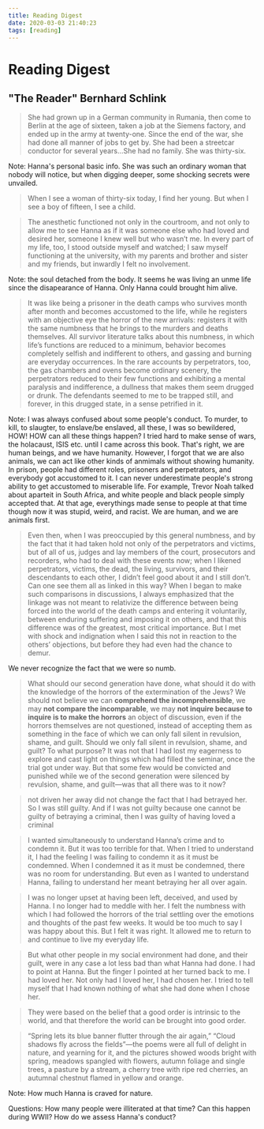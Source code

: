 ```yaml
---
title: Reading Digest
date: 2020-03-03 21:40:23
tags: [reading]
---
```

# Reading Digest
## "The Reader" Bernhard Schlink 

> She had grown up in a German community in Rumania, then come to Berlin at the age of sixteen, taken a job at the Siemens factory, and ended up in the army at twenty-one. Since the end of the war, she had done all manner of jobs to get by. She had been a streetcar conductor for several years...She had no family. She was thirty-six.

Note: Hanna's personal basic info. She was such an ordinary woman that nobody will notice, but when digging deeper, some shocking secrets were unvailed. 

> When I see a woman of thirty-six today, I find her young. But when I see a boy of fifteen, I see a child.

> The anesthetic functioned not only in the courtroom, and not only to allow me to see Hanna as if it was someone else who had loved and desired her, someone I knew well but who wasn’t me. In every part of my life, too, I stood outside myself and watched; I saw myself functioning at the university, with my parents and brother and sister and my friends, but inwardly I felt no involvement. 

Note: the soul detached from the body. It seems he was living an unme life since the disapearance of Hanna. Only Hanna could brought him alive. 

> It was like being a prisoner in the death camps who survives month after month and becomes accustomed to the life, while he registers with an objective eye the horror of the new arrivals: registers it with the same numbness that he brings to the murders and deaths themselves. All survivor literature talks about this numbness, in which life’s functions are reduced to a minimum, behavior becomes completely selfish and indifferent to others, and gassing and burning are everyday occurrences. In the rare accounts by perpetrators, too, the gas chambers and ovens become ordinary scenery, the perpetrators reduced to their few functions and exhibiting a mental paralysis and indifference, a dullness that makes them seem drugged or drunk. The defendants seemed to me to be trapped still, and forever, in this drugged state, in a sense petrified in it.

Note: I was always confused about some people's conduct. To murder, to kill, to slaugter, to enslave/be enslaved, all these, I was so bewildered, HOW! HOW can all these things happen? I tried hard to make sense of wars, the holacaust, ISIS etc. until I came across this book. That's right, we are human beings, and we have humanity. However, I forgot that we are also animals, we can act like other kinds of anmimals without showing humanity. In prison, people had different roles, prisoners and perpetrators, and everybody got accustomed to it. I can never underestimate people's strong ability to get accustomed to miserable life. For example, Trevor Noah talked about aparteit in South Africa, and white people and black people simply accepted that. At that age, everythings made sense to people at that time though now it was stupid, weird, and racist. We are human, and we are animals first. 

>Even then, when I was preoccupied by this general numbness, and by the fact that it had taken hold not only of the perpetrators and victims, but of all of us, judges and lay members of the court, prosecutors and recorders, who had to deal with these events now; when I likened perpetrators, victims, the dead, the living, survivors, and their descendants to each other, I didn’t feel good about it and I still don’t.
Can one see them all as linked in this way? When I began to make such comparisons in discussions, I always emphasized that the linkage was not meant to relativize the difference between being forced into the world of the death camps and entering it voluntarily, between enduring suffering and imposing it on others, and that this difference was of the greatest, most critical importance. But I met with shock and indignation when I said this not in reaction to the others’ objections, but before they had even had the chance to demur.

We never recognize the fact that we were so numb.

>What should our second generation have done, what should it do with the knowledge of the horrors of the extermination of the Jews? We should not believe we can **comprehend the incomprehensible**, we may **not compare the incomparable**, we may **not inquire because to inquire is to make the horrors** an object of discussion, even if the horrors themselves are not questioned, instead of accepting them as something in the face of which we can only fall silent in revulsion, shame, and guilt. Should we only fall silent in revulsion, shame, and guilt? To what purpose? It was not that I had lost my eagerness to explore and cast light on things which had filled the seminar, once the trial got under way. But that some few would be convicted and punished while we of the second generation were silenced by revulsion, shame, and guilt—was that all there was to it now?

>not driven her away did not change the fact that I had betrayed her. So I was still guilty. And if I was not guilty because one cannot be guilty of betraying a criminal, then I was guilty of having loved a criminal

>I wanted simultaneously to understand Hanna’s crime and to condemn it. But it was too terrible for that. When I tried to understand it, I had the feeling I was failing to condemn it as it must be condemned. When I condemned it as it must be condemned, there was no room for understanding. But even as I wanted to understand Hanna, failing to understand her meant betraying her all over again.

>I was no longer upset at having been left, deceived, and used by Hanna. I no longer had to meddle with her. I felt the numbness with which I had followed the horrors of the trial settling over the emotions and thoughts of the past few weeks. It would be too much to say I was happy about this. But I felt it was right. It allowed me to return to and continue to live my everyday life.

>But what other people in my social environment had done, and their guilt, were in any case a lot less bad than what Hanna had done. I had to point at Hanna. But the finger I pointed at her turned back to me. I had loved her. Not only had I loved her, I had chosen her. I tried to tell myself that I had known nothing of what she had done when I chose her.

>They were based on the belief that a good order is intrinsic to the world, and that therefore the world can be brought into good order.

>“Spring lets its blue banner flutter through the air again,” “Cloud shadows fly across the fields”—the poems were all full of delight in nature, and yearning for it, and the pictures showed woods bright with spring, meadows spangled with flowers, autumn foliage and single trees, a pasture by a stream, a cherry tree with ripe red cherries, an autumnal chestnut flamed in yellow and orange.

Note: How much Hanna is craved for nature. 


Questions: How many people were illiterated at that time? Can this happen during WWII? 
How do we assess Hanna's conduct?
